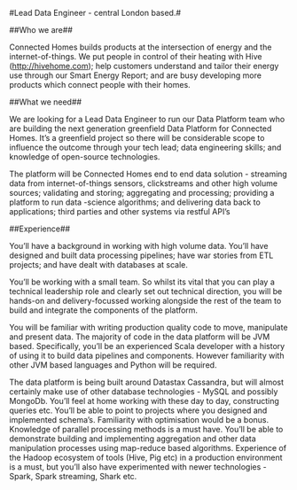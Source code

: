#Lead Data Engineer - central London based.#

##Who we are##

Connected Homes builds products at the intersection of energy and the internet-of-things. We put people in control of their heating with Hive (http://hivehome.com); help customers understand and tailor their energy use through our Smart Energy Report; and are busy developing more products which connect people with their homes. 

##What we need##

We are looking for  a Lead Data Engineer to run our Data Platform team who are building the next generation greenfield Data Platform for Connected Homes. It’s a greenfield project so there will be considerable scope to influence the outcome through your tech lead; data engineering skills; and knowledge of open-source technologies.

The platform will be Connected Homes end ­to ­end data solution - streaming data from internet-­of-­things sensors, clickstreams and other high volume sources; validating and storing; aggregating and processing; providing a platform to run data -science algorithms; and delivering data back to applications; third parties and other systems via restful API’s

##Experience##

You’ll have a background in working with high volume data. You’ll have designed and built data processing pipelines; have war stories from ETL projects; and have dealt with databases at scale.

You’ll be working with a small team. So whilst its vital that you can play a technical leadership role and clearly set out technical direction, you will be hands-on and delivery-focussed working alongside the rest of the team to build and integrate the components of the platform.

You will be familiar with writing production quality code to move, manipulate and present data. The majority of code in the data platform will be JVM based. Specifically, you’ll be an experienced Scala developer with a history of using it to build data pipelines and components. However familiarity with other JVM based languages and Python will be required.

The data platform is being built around Datastax Cassandra, but will almost certainly make use of other database technologies - MySQL and possibly MongoDb. You’ll feel at home working with these day to day, constructing queries etc. You’ll be able to point to projects where you designed and implemented schema’s. Familiarity with optimisation would be a bonus.  		 	 	 		
Knowledge of parallel processing methods is a must have. You’ll be able to demonstrate building and implementing aggregation and other data manipulation processes using map-reduce based algorithms. Experience of the Hadoop ecosystem of tools (Hive, Pig etc) in a production environment is a must, but you’ll also have experimented with newer technologies - Spark, Spark streaming, Shark etc.	
